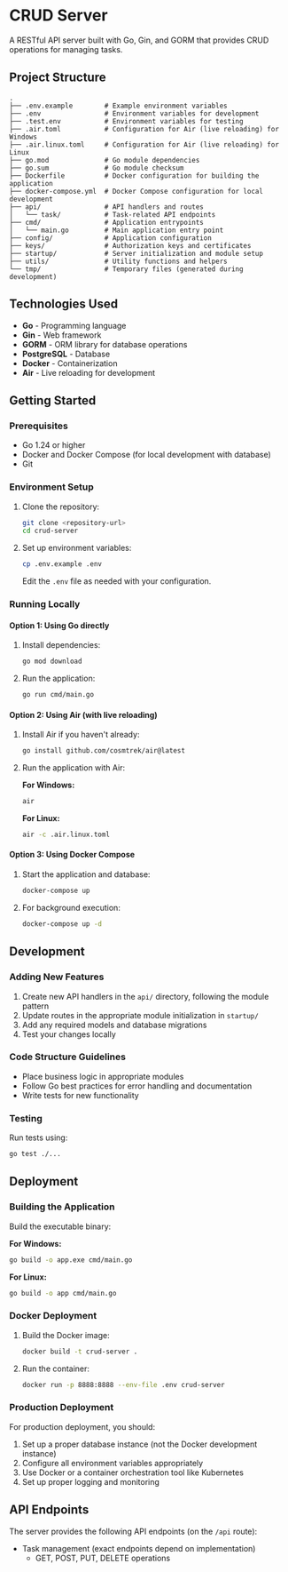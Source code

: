 # CRUD Server

A RESTful API server built with Go, Gin, and GORM that provides CRUD operations for managing tasks.

## Project Structure

```
.
├── .env.example        # Example environment variables
├── .env                # Environment variables for development
├── .test.env           # Environment variables for testing
├── .air.toml           # Configuration for Air (live reloading) for Windows
├── .air.linux.toml     # Configuration for Air (live reloading) for Linux
├── go.mod              # Go module dependencies
├── go.sum              # Go module checksum
├── Dockerfile          # Docker configuration for building the application
├── docker-compose.yml  # Docker Compose configuration for local development
├── api/                # API handlers and routes
│   └── task/           # Task-related API endpoints
├── cmd/                # Application entrypoints
│   └── main.go         # Main application entry point
├── config/             # Application configuration
├── keys/               # Authorization keys and certificates
├── startup/            # Server initialization and module setup
├── utils/              # Utility functions and helpers
└── tmp/                # Temporary files (generated during development)
```

## Technologies Used

- **Go** - Programming language
- **Gin** - Web framework
- **GORM** - ORM library for database operations
- **PostgreSQL** - Database
- **Docker** - Containerization
- **Air** - Live reloading for development

## Getting Started

### Prerequisites

- Go 1.24 or higher
- Docker and Docker Compose (for local development with database)
- Git

### Environment Setup

1. Clone the repository:
   ```bash
   git clone <repository-url>
   cd crud-server
   ```

2. Set up environment variables:
   ```bash
   cp .env.example .env
   ```
   Edit the `.env` file as needed with your configuration.

### Running Locally

#### Option 1: Using Go directly

1. Install dependencies:
   ```bash
   go mod download
   ```

2. Run the application:
   ```bash
   go run cmd/main.go
   ```

#### Option 2: Using Air (with live reloading)

1. Install Air if you haven't already:
   ```bash
   go install github.com/cosmtrek/air@latest
   ```

2. Run the application with Air:
   
   **For Windows:**
   ```bash
   air
   ```
   
   **For Linux:**
   ```bash
   air -c .air.linux.toml
   ```

#### Option 3: Using Docker Compose

1. Start the application and database:
   ```bash
   docker-compose up
   ```

2. For background execution:
   ```bash
   docker-compose up -d
   ```

## Development

### Adding New Features

1. Create new API handlers in the `api/` directory, following the module pattern
2. Update routes in the appropriate module initialization in `startup/`
3. Add any required models and database migrations
4. Test your changes locally

### Code Structure Guidelines

- Place business logic in appropriate modules
- Follow Go best practices for error handling and documentation
- Write tests for new functionality

### Testing

Run tests using:

```bash
go test ./...
```

## Deployment

### Building the Application

Build the executable binary:

**For Windows:**
```bash
go build -o app.exe cmd/main.go
```

**For Linux:**
```bash
go build -o app cmd/main.go
```

### Docker Deployment

1. Build the Docker image:
   ```bash
   docker build -t crud-server .
   ```

2. Run the container:
   ```bash
   docker run -p 8888:8888 --env-file .env crud-server
   ```

### Production Deployment

For production deployment, you should:

1. Set up a proper database instance (not the Docker development instance)
2. Configure all environment variables appropriately
3. Use Docker or a container orchestration tool like Kubernetes
4. Set up proper logging and monitoring

## API Endpoints

The server provides the following API endpoints (on the `/api` route):

- Task management (exact endpoints depend on implementation)
  - GET, POST, PUT, DELETE operations